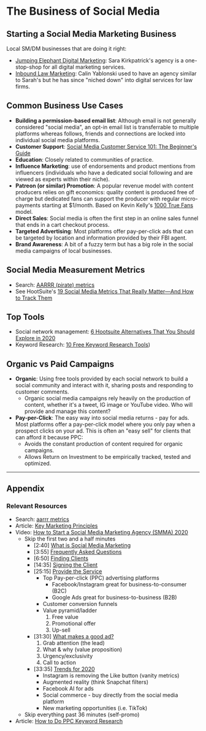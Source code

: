 # The Business of Social Media
## Starting a Social Media Marketing Business
Local SM/DM businesses that are doing it right:
- [Jumping Elephant Digital Marketing](https://jumpingelephant.guru/): Sara Kirkpatrick's agency is a one-stop-shop for all digital marketing services.
- [Inbound Law Marketing](https://www.inboundlawmarketing.com/): Calin Yablonski used to have an agency similar to Sarah's but he has since "niched down" into digital services for law firms.

## Common Business Use Cases
- **Building a permission-based email list**: Although email is not generally considered "social media", an opt-in email list is transferrable to multiple platforms whereas follows, friends and connections are locked into individual social media platforms.
- **Customer Support**: [Social Media Customer Service 101: The Beginner's Guide](https://blog.hubspot.com/service/social-media-customer-service)
- **Education**: Closely related to communities of practice.
- **Influence Marketing**: use of endorsements and product mentions from influencers (individuals who have a dedicated social following and are viewed as experts within their niche).
- **Patreon (or similar) Promotion**: A popular revenue model with content producers relies on gift economics: quality content is produced free of charge but dedicated fans can support the producer with regular micro-payments starting at $1/month. Based on Kevin Kelly's [1000 True Fans](https://kk.org/thetechnium/1000-true-fans/) model.
- **Direct Sales**: Social media is often the first step in an online sales funnel that ends in a cart 
checkout process.
- **Targeted Advertising**: Most platforms offer pay-per-click ads that can be targeted by location and information provided by their FBI agent.
- **Brand Awareness**: A bit of a fuzzy term but has a big role in the social media campaigns of local businesses.

## Social Media Measurement Metrics
- Search: [AARRR (pirate) metrics](https://www.google.com/search?q=aarrr+metrics)
- See HootSuite's [19 Social Media Metrics That Really Matter—And How to Track Them](https://blog.hootsuite.com/social-media-metrics/)

## Top Tools
- Social network management: [6 Hootsuite Alternatives That You Should Explore in 2020](https://makeawebsitehub.com/hootsuite-alternatives/)
- Keyword Research: [10 Free Keyword Research Tools](https://ahrefs.com/blog/free-keyword-research-tools))

## Organic vs Paid Campaigns
- **Organic**: Using free tools provided by each social network to build a social community and interact with it, sharing posts and responding to customer comments.
  - Organic social media campaigns rely heavily on the production of content, whether it's a tweet, IG image or YouTube video. Who will provide and manage this content?
- **Pay-per-Click**: The easy way into social media returns - pay for ads. Most platforms offer a pay-per-click model where you only pay when a prospect clicks on your ad. This is often an "easy sell" for clients that can afford it because PPC:
  - Avoids the constant production of content required for organic campaigns.
  - Allows Return on Investment to be empirically tracked, tested and optimized.

---
## Appendix
### Relevant Resources
- Search: [aarrr metrics](https://www.google.com/search?q=aarrr+metrics)
- Article: [Key Marketing Principles](https://www.oberlo.ca/blog/marketing-principles)
- Video: [How to Start a Social Media Marketing Agency (SMMA) 2020](https://youtu.be/754pSl_wm1E)
  - Skip the first two and a half minutes
    - [2:40] [What is Social Media Marketing](https://youtu.be/754pSl_wm1E?t=160)
    - [3:55] [Frequently Asked Questions](https://youtu.be/754pSl_wm1E?t=238)
    - [6:50] [Finding Clients](https://youtu.be/754pSl_wm1E?t=412)
    - [14:35] [Signing the Client](https://youtu.be/754pSl_wm1E?t=877)
    - [25:15] [Provide the Service](https://youtu.be/754pSl_wm1E?t=1516)
      - Top Pay-per-click (PPC) advertising platforms
        - Facebook/Instagram great for business-to-consumer (B2C)
        - Google Ads great for business-to-business (B2B)
      - Customer conversion funnels
      - Value pyramid/ladder
          1. Free value
          2. Promotional offer
          3. Up-sell
    - [31:30] [What makes a good ad?](https://youtu.be/754pSl_wm1E?t=1890)
        1. Grab attention (the lead)
        2. What & why (value proposition)
        3. Urgency/exclusivity
        4. Call to action
    - [33:35] [Trends for 2020](https://youtu.be/754pSl_wm1E?t=2017)
      - Instagram is removing the Like button (vanity metrics)
      - Augmented reality (think Snapchat filters)
      - Facebook AI for ads
      - Social commerce - buy directly from the social media platform
      - New marketing opportunities (i.e. TikTok)
  - Skip everything past 36 minutes (self-promo)
- Article: [How to Do PPC Keyword Research](https://www.searchenginejournal.com/ppc-keyword-research/298625/)